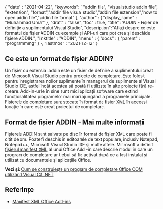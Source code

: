 {
  "date" : "2021-04-22",
  "keywords": [ "addin file", "visual studio addin file", "extension", "format","addin file visual studio","addin file extension","how to open addin file","addin file format" ],
  "author" : {
    "display_name" : "Muhammad Umar"
},
  "draft" : "false",
  "toc" : true,
  "title" :"ADDIN - Fișier de definiție a suplimentului Visual Studio",
  "description":"Aflați despre ce este formatul de fișier ADDIN cu exemple și API-uri care pot crea și deschide fișiere ADDIN.",
  "linktitle" : "ADDIN",
  "menu" : {
    "docs" : {
      "parent" : "programming"
}
},
  "lastmod" : "2021-12-12"
}

## Ce este un format de fișier ADDIN?

Un fișier cu extensia .addin este un fișier de definire a suplimentului creat de Microsoft Visual Studio pentru proiecte de completare. Este folosit pentru înregistrarea noilor suplimente în managerul de suplimente al Visual Studio IDE, astfel încât acestea să poată fi utilizate în alte proiecte fără re-creare. Add-in-urile în sine sunt mici aplicații software care extind funcționalitatea programelor mai mari ajungând la programele principale. Fișierele de completare sunt stocate în format de fișier [XML](/ro/web/xml/) în aceeași locație în care este creat proiectul de completare.

## Format de fișier ADDIN - Mai multe informații

Fișierele ADDIN sunt salvate pe disc în format de fișier XML care poate fi citit de om. Poate fi deschis în editoarele de text populare, inclusiv Notepad, Notepad++, Microsoft Visual Studio IDE și multe altele. Microsoft a definit [fișierul manifest XML](https://learn.microsoft.com/en-us/office/dev/add-ins/develop/add-in-manifests?tabs=tabid-1) al unui Office Add -în care descrie modul în care un program de completare ar trebui să fie activat după ce a fost instalat și utilizat cu documentele și aplicațiile Office.

**Vezi și:** [Cum se construiește un program de completare Office COM utilizând Visual C# .NET](https://learn.microsoft.com/en-us/previous-versions/office/troubleshoot/office-developer/office-com-add-in-using-visual-c)

## Referințe

* [Manifest XML Office Add-ins](https://learn.microsoft.com/en-us/office/dev/add-ins/develop/add-in-manifests?tabs=tabid-1)

